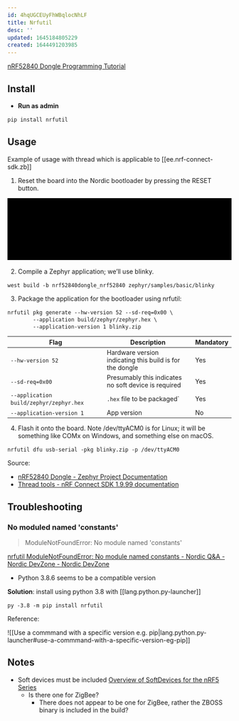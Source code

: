 ```yaml
---
id: 4hqUGCEUyFhWBqlocNhLF
title: Nrfutil
desc: ''
updated: 1645184805229
created: 1644491203985
---
```


[nRF52840 Dongle Programming Tutorial](https://devzone.nordicsemi.com/guides/short-range-guides/b/getting-started/posts/nrf52840-dongle-programming-tutorial)

## Install

- **Run as admin**

```bash
pip install nrfutil
```

## Usage

Example of usage with thread which is applicable to [[ee.nrf-connect-sdk.zb]]

1. Reset the board into the Nordic bootloader by pressing the RESET button.

  ![Dongle PCB](assets/images/2022-02-18-21-36-10.png)

2. Compile a Zephyr application; we’ll use blinky.

  ```batch
  west build -b nrf52840dongle_nrf52840 zephyr/samples/basic/blinky
  ```

3. Package the application for the bootloader using nrfutil:

  ```batch
  nrfutil pkg generate --hw-version 52 --sd-req=0x00 \
          --application build/zephyr/zephyr.hex \
          --application-version 1 blinky.zip
  ```

  | Flag | Description | Mandatory |
  | ---- | ----------- | --------- |
  | `--hw-version 52` | Hardware version indicating this build is for the dongle | Yes |
  | `--sd-req=0x00` | Presumably this indicates no soft device is required | Yes |
  | `--application build/zephyr/zephyr.hex` | `.hex` file to be packaged` | Yes |
  | `--application-version 1` | App version | No |

4. Flash it onto the board. Note /dev/ttyACM0 is for Linux; it will be something like COMx on Windows, and something else on macOS.

  ```batch
  nrfutil dfu usb-serial -pkg blinky.zip -p /dev/ttyACM0
  ```

Source:

- [nRF52840 Dongle - Zephyr Project Documentation](https://developer.nordicsemi.com/nRF_Connect_SDK/doc/latest/zephyr/boards/arm/nrf52840dongle_nrf52840/doc/index.html?highlight=nrfutil#option-1-using-the-built-in-bootloader-only)
- [Thread tools - nRF Connect SDK 1.9.99 documentation](https://developer.nordicsemi.com/nRF_Connect_SDK/doc/latest/nrf/ug_thread_tools.html?highlight=nrfutil)

## Troubleshooting

### No moduled named 'constants'

> ModuleNotFoundError: No module named 'constants'

[nrfutil ModuleNotFoundError: No module named constants - Nordic Q&amp;A - Nordic DevZone - Nordic DevZone](https://devzone.nordicsemi.com/f/nordic-q-a/65889/nrfutil-modulenotfounderror-no-module-named-constants)

- Python 3.8.6 seems to be a compatible version

**Solution**: install using python 3.8 with [[lang.python.py-launcher]]

```batch
py -3.8 -m pip install nrfutil
```

Reference:

![[Use a commmand with a specific version e.g. pip|lang.python.py-launcher#use-a-commmand-with-a-specific-version-eg-pip]]

## Notes

- Soft devices must be included [Overview of SoftDevices for the nRF5 Series](https://infocenter.nordicsemi.com/topic/ug_gsg_ses/UG/gsg/softdevices.html)
  - Is there one for ZigBee?
    - There does not appear to be one for ZigBee, rather the ZBOSS binary is included in the build?
